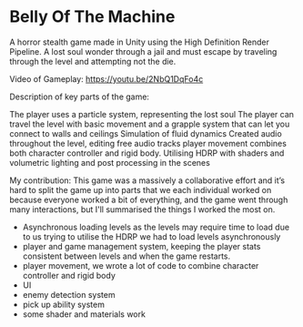 # Belly Of The Machine
A horror stealth game made in Unity using the High Definition Render Pipeline.
A lost soul wonder through a jail and must escape by traveling through the level and attempting not the die.

Video of Gameplay: https://youtu.be/2NbQ1DqFo4c

Description of key parts of the game:

The player uses a particle system, representing the lost soul
The player can travel the level with basic movement and a grapple system that can let you connect to walls and ceilings
Simulation of fluid dynamics
Created audio throughout the level, editing free audio tracks
player movement combines both character controller and rigid body.
Utilising HDRP with shaders and volumetric lighting and post processing in the scenes

My contribution:
This game was a massively a collaborative effort and it’s hard to split the game up into parts that we each individual worked on because everyone worked a bit of everything, and the game went through many interactions, but I'll summarised the things I worked the most on. 
- Asynchronous loading levels as the levels may require time to load due to us trying to utilise the HDRP we had to load levels asynchronously
- player and game management system, keeping the player stats consistent between levels and when the game restarts.
- player movement, we wrote a lot of code to combine character controller and rigid body
- UI
- enemy detection system
- pick up ability system
- some shader and materials work
